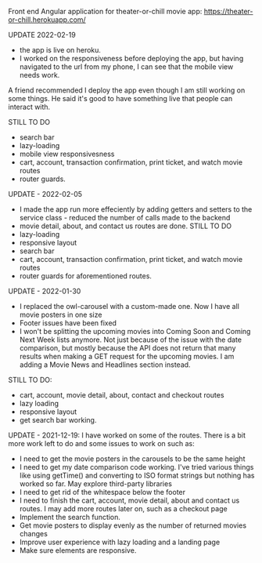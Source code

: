 Front end Angular application for theater-or-chill movie app: https://theater-or-chill.herokuapp.com/ 

UPDATE 2022-02-19
  - the app is live on heroku. 
  - I worked on the responsiveness before deploying the app, but having navigated to the url from my phone, I can see that the mobile view needs work.
 
A friend recommended I deploy the app even though I am still working on some things. He said it's good to have something live that people can interact with.

STILL TO DO
  - search bar
  - lazy-loading
  - mobile view responsivesness
  - cart, account, transaction confirmation, print ticket, and watch movie routes
  - router guards.

UPDATE - 2022-02-05
  - I made the app run more effeciently by adding getters and setters to the service class - reduced the number of calls made to the backend
  - movie detail, about, and contact us routes are done.
STILL TO DO
  - lazy-loading
  - responsive layout
  - search bar
  - cart, account, transaction confirmation, print ticket, and watch movie routes
  - router guards for aforementioned routes.

UPDATE - 2022-01-30
 - I replaced the owl-carousel with a custom-made one. Now I have all movie posters in one size
 - Footer issues have been fixed
 - I won't be splitting the upcoming movies into Coming Soon and Coming Next Week lists anymore. Not just because of the issue with the date comparison, but mostly because the API
   does not return that many results when making a GET request for the upcoming movies. I am adding a Movie News and Headlines section instead.
   
  STILL TO DO: 
 - cart, account, movie detail, about, contact and checkout routes
 - lazy loading
 - responsive layout
 - get search bar working.

UPDATE - 2021-12-19: 
I have worked on some of the routes. There is a bit more work left to do and some issues to work on such as:
  - I need to get the movie posters in the carousels to be the same height 
  - I need to get my date comparison code working. I've tried various things like using getTime() and converting to ISO format strings but nothing has worked so far. May explore         third-party libraries
  - I need to get rid of the whitespace below the footer
  - I need to finish the cart, account, movie detail, about and contact us routes. I may add more routes later on, such as a checkout page
  - Implement the search function.
  - Get movie posters to display evenly as the number of returned movies changes
  - Improve user experience with lazy loading and a landing page
  - Make sure elements are responsive.
